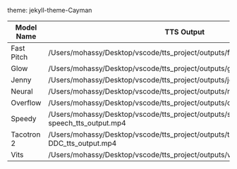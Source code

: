theme: jekyll-theme-Cayman

| Model Name    | TTS Output    |  
| ------------- | ------------- |
| Fast Pitch    |/Users/mohassy/Desktop/vscode/tts_project/outputs/fast_pitch_tts_output.mp4|
| Glow          |/Users/mohassy/Desktop/vscode/tts_project/outputs/glow-tts_tts_output.mp4|
| Jenny         |/Users/mohassy/Desktop/vscode/tts_project/outputs/jenny_tts_output.mp4|
| Neural        |/Users/mohassy/Desktop/vscode/tts_project/outputs/neural_hmm_tts_output.mp4|
| Overflow      |/Users/mohassy/Desktop/vscode/tts_project/outputs/overflow_tts_output.mp4|
| Speedy        |/Users/mohassy/Desktop/vscode/tts_project/outputs/speedy-speech_tts_output.mp4|
| Tacotron 2    |/Users/mohassy/Desktop/vscode/tts_project/outputs/tacotron2-DDC_tts_output.mp4|
| Vits          |/Users/mohassy/Desktop/vscode/tts_project/outputs/vits_tts_output.mp4|






